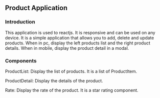 ## Product Application

### Introduction

This application is used to reactjs. It is responsive and can be used on any device. It is a simple application that allows you to add, delete and update products. 
When in pc, display the left products list and the right product details. When in mobile, display the product detail in a modal.

### Components
ProductList: Display the list of products. It is a list of ProductItem.

ProductDetail: Display the details of the product. 

Rate: Display the rate of the product. It is a star rating component.